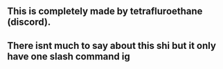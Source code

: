 This is completely made by tetrafluroethane (discord).
---------------------------------------------------------------------------
There isnt much to say about this shi but it only have one slash command ig
---------------------------------------------------------------------------
